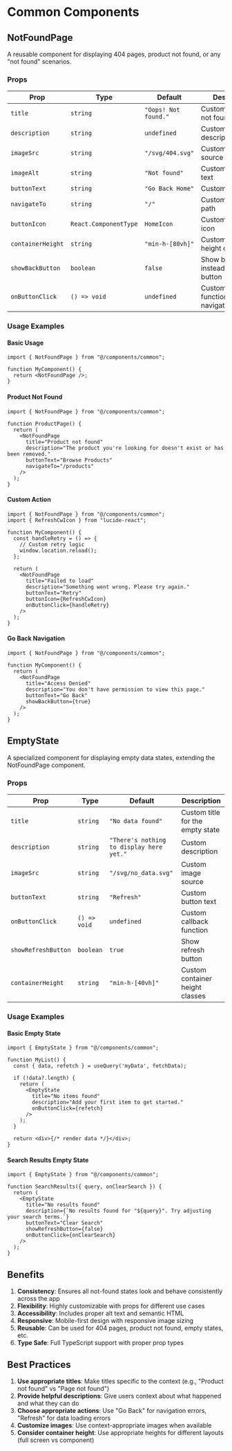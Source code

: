 # Common Components

## NotFoundPage

A reusable component for displaying 404 pages, product not found, or any "not found" scenarios.

### Props

| Prop | Type | Default | Description |
|------|------|---------|-------------|
| `title` | `string` | `"Oops! Not found."` | Custom title for the not found message |
| `description` | `string` | `undefined` | Custom description/subtitle |
| `imageSrc` | `string` | `"/svg/404.svg"` | Custom image source |
| `imageAlt` | `string` | `"Not found"` | Custom image alt text |
| `buttonText` | `string` | `"Go Back Home"` | Custom button text |
| `navigateTo` | `string` | `"/"` | Custom navigation path |
| `buttonIcon` | `React.ComponentType` | `HomeIcon` | Custom button icon |
| `containerHeight` | `string` | `"min-h-[80vh]"` | Custom container height classes |
| `showBackButton` | `boolean` | `false` | Show back button instead of home button |
| `onButtonClick` | `() => void` | `undefined` | Custom callback function instead of navigation |

### Usage Examples

#### Basic Usage
```tsx
import { NotFoundPage } from "@/components/common";

function MyComponent() {
  return <NotFoundPage />;
}
```

#### Product Not Found
```tsx
import { NotFoundPage } from "@/components/common";

function ProductPage() {
  return (
    <NotFoundPage 
      title="Product not found"
      description="The product you're looking for doesn't exist or has been removed."
      buttonText="Browse Products"
      navigateTo="/products"
    />
  );
}
```

#### Custom Action
```tsx
import { NotFoundPage } from "@/components/common";
import { RefreshCwIcon } from "lucide-react";

function MyComponent() {
  const handleRetry = () => {
    // Custom retry logic
    window.location.reload();
  };

  return (
    <NotFoundPage 
      title="Failed to load"
      description="Something went wrong. Please try again."
      buttonText="Retry"
      buttonIcon={RefreshCwIcon}
      onButtonClick={handleRetry}
    />
  );
}
```

#### Go Back Navigation
```tsx
import { NotFoundPage } from "@/components/common";

function MyComponent() {
  return (
    <NotFoundPage 
      title="Access Denied"
      description="You don't have permission to view this page."
      buttonText="Go Back"
      showBackButton={true}
    />
  );
}
```

## EmptyState

A specialized component for displaying empty data states, extending the NotFoundPage component.

### Props

| Prop | Type | Default | Description |
|------|------|---------|-------------|
| `title` | `string` | `"No data found"` | Custom title for the empty state |
| `description` | `string` | `"There's nothing to display here yet."` | Custom description |
| `imageSrc` | `string` | `"/svg/no_data.svg"` | Custom image source |
| `buttonText` | `string` | `"Refresh"` | Custom button text |
| `onButtonClick` | `() => void` | `undefined` | Custom callback function |
| `showRefreshButton` | `boolean` | `true` | Show refresh button |
| `containerHeight` | `string` | `"min-h-[40vh]"` | Custom container height classes |

### Usage Examples

#### Basic Empty State
```tsx
import { EmptyState } from "@/components/common";

function MyList() {
  const { data, refetch } = useQuery('myData', fetchData);

  if (!data?.length) {
    return (
      <EmptyState 
        title="No items found"
        description="Add your first item to get started."
        onButtonClick={refetch}
      />
    );
  }

  return <div>{/* render data */}</div>;
}
```

#### Search Results Empty State
```tsx
import { EmptyState } from "@/components/common";

function SearchResults({ query, onClearSearch }) {
  return (
    <EmptyState 
      title="No results found"
      description={`No results found for "${query}". Try adjusting your search terms.`}
      buttonText="Clear Search"
      showRefreshButton={false}
      onButtonClick={onClearSearch}
    />
  );
}
```

## Benefits

1. **Consistency**: Ensures all not-found states look and behave consistently across the app
2. **Flexibility**: Highly customizable with props for different use cases
3. **Accessibility**: Includes proper alt text and semantic HTML
4. **Responsive**: Mobile-first design with responsive image sizing
5. **Reusable**: Can be used for 404 pages, product not found, empty states, etc.
6. **Type Safe**: Full TypeScript support with proper prop types

## Best Practices

1. **Use appropriate titles**: Make titles specific to the context (e.g., "Product not found" vs "Page not found")
2. **Provide helpful descriptions**: Give users context about what happened and what they can do
3. **Choose appropriate actions**: Use "Go Back" for navigation errors, "Refresh" for data loading errors
4. **Customize images**: Use context-appropriate images when available
5. **Consider container height**: Use appropriate heights for different layouts (full screen vs component) 